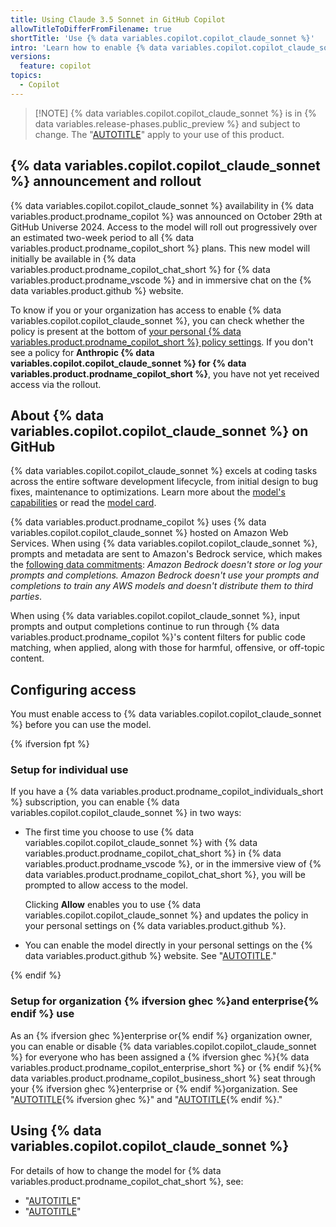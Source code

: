 ```yaml
---
title: Using Claude 3.5 Sonnet in GitHub Copilot
allowTitleToDifferFromFilename: true
shortTitle: 'Use {% data variables.copilot.copilot_claude_sonnet %}'
intro: 'Learn how to enable {% data variables.copilot.copilot_claude_sonnet %} for {% ifversion fpt %}yourself or{% endif %} your organization{% ifversion ghec %} or enterprise{% endif %}.'
versions:
  feature: copilot
topics:
  - Copilot
---
```


> [!NOTE] {% data variables.copilot.copilot_claude_sonnet %} is in {% data variables.release-phases.public_preview %} and subject to change. The "[AUTOTITLE](/free-pro-team@latest/site-policy/github-terms/github-pre-release-license-terms)" apply to your use of this product.

## {% data variables.copilot.copilot_claude_sonnet %} announcement and rollout

{% data variables.copilot.copilot_claude_sonnet %} availability in {% data variables.product.prodname_copilot %} was announced on October 29th at GitHub Universe 2024. Access to the model will roll out progressively over an estimated two-week period to all {% data variables.product.prodname_copilot_short %} plans. This new model will initially be available in {% data variables.product.prodname_copilot_chat_short %} for {% data variables.product.prodname_vscode %} and in immersive chat on the {% data variables.product.github %} website.

To know if you or your organization has access to enable {% data variables.copilot.copilot_claude_sonnet %}, you can check whether the policy is present at the bottom of [your personal {% data variables.product.prodname_copilot_short %} policy settings](https://github.com/settings/copilot). If you don't see a policy for **Anthropic {% data variables.copilot.copilot_claude_sonnet %} for {% data variables.product.prodname_copilot_short %}**, you have not yet received access via the rollout.

## About {% data variables.copilot.copilot_claude_sonnet %} on GitHub

{% data variables.copilot.copilot_claude_sonnet %} excels at coding tasks across the entire software development lifecycle, from initial design to bug fixes, maintenance to optimizations. Learn more about the [model's capabilities](https://www.anthropic.com/claude/sonnet) or read the [model card](https://assets.anthropic.com/m/61e7d27f8c8f5919/original/Claude-3-Model-Card.pdf).

{% data variables.product.prodname_copilot %} uses {% data variables.copilot.copilot_claude_sonnet %} hosted on Amazon Web Services. When using {% data variables.copilot.copilot_claude_sonnet %}, prompts and metadata are sent to Amazon's Bedrock service, which makes the [following data commitments](https://docs.aws.amazon.com/bedrock/latest/userguide/data-protection.html): _Amazon Bedrock doesn't store or log your prompts and completions. Amazon Bedrock doesn't use your prompts and completions to train any AWS models and doesn't distribute them to third parties_.

When using {% data variables.copilot.copilot_claude_sonnet %}, input prompts and output completions continue to run through {% data variables.product.prodname_copilot %}'s content filters for public code matching, when applied, along with those for harmful, offensive, or off-topic content.

## Configuring access

You must enable access to {% data variables.copilot.copilot_claude_sonnet %} before you can use the model.

{% ifversion fpt %}

### Setup for individual use

If you have a {% data variables.product.prodname_copilot_individuals_short %} subscription, you can enable {% data variables.copilot.copilot_claude_sonnet %} in two ways:

* The first time you choose to use {% data variables.copilot.copilot_claude_sonnet %} with {% data variables.product.prodname_copilot_chat_short %} in {% data variables.product.prodname_vscode %}, or in the immersive view of {% data variables.product.prodname_copilot_chat_short %}, you will be prompted to allow access to the model.

  Clicking **Allow** enables you to use {% data variables.copilot.copilot_claude_sonnet %} and updates the policy in your personal settings on {% data variables.product.github %}.

* You can enable the model directly in your personal settings on the {% data variables.product.github %} website. See "[AUTOTITLE](/copilot/managing-copilot/managing-copilot-as-an-individual-subscriber/managing-copilot-policies-as-an-individual-subscriber#enabling-or-disabling-claude-35-sonnet)."

{% endif %}

### Setup for organization {% ifversion ghec %}and enterprise{% endif %} use

As an {% ifversion ghec %}enterprise or{% endif %} organization owner, you can enable or disable {% data variables.copilot.copilot_claude_sonnet %} for everyone who has been assigned a {% ifversion ghec %}{% data variables.product.prodname_copilot_enterprise_short %} or {% endif %}{% data variables.product.prodname_copilot_business_short %} seat through your {% ifversion ghec %}enterprise or {% endif %}organization. See "[AUTOTITLE](/copilot/managing-copilot/managing-github-copilot-in-your-organization/setting-policies-for-copilot-in-your-organization/managing-policies-for-copilot-in-your-organization){% ifversion ghec %}" and "[AUTOTITLE](/copilot/managing-copilot/managing-copilot-for-your-enterprise/managing-policies-and-features-for-copilot-in-your-enterprise){% endif %}."

## Using {% data variables.copilot.copilot_claude_sonnet %}

For details of how to change the model for {% data variables.product.prodname_copilot_chat_short %}, see:

* "[AUTOTITLE](/copilot/using-github-copilot/asking-github-copilot-questions-in-githubcom#changing-your-ai-model)"
* "[AUTOTITLE](/copilot/using-github-copilot/asking-github-copilot-questions-in-your-ide#changing-your-ai-model)"
